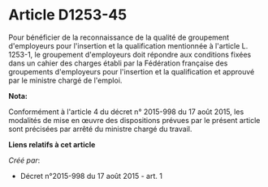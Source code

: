 # Article D1253-45

Pour bénéficier de la reconnaissance de la qualité de groupement d'employeurs pour l'insertion et la qualification mentionnée
à l'article L. 1253-1, le groupement d'employeurs doit répondre aux conditions fixées dans un cahier des charges établi par
la Fédération française des groupements d'employeurs pour l'insertion et la qualification et approuvé par le ministre chargé
de l'emploi.

**Nota:**

Conformément à l'article 4 du décret n° 2015-998 du 17 août 2015, les modalités de mise en œuvre des dispositions prévues par
le présent article sont précisées par arrêté du ministre chargé du travail.

**Liens relatifs à cet article**

_Créé par_:

  - Décret n°2015-998 du 17 août 2015 - art. 1

